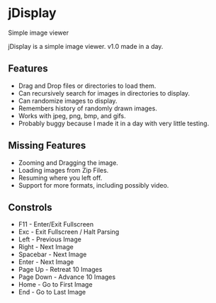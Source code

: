 # jDisplay
Simple image viewer

jDisplay is a simple image viewer.
v1.0 made in a day.

## Features
* Drag and Drop files or directories to load them.
* Can recursively search for images in directories to display.
* Can randomize images to display.
* Remembers history of randomly drawn images.
* Works with jpeg, png, bmp, and gifs.
* Probably buggy because I made it in a day with very little testing.

## Missing Features
* Zooming and Dragging the image.
* Loading images from Zip Files.
* Resuming where you left off.
* Support for more formats, including possibly video.

## Constrols
* F11       - Enter/Exit Fullscreen
* Exc       - Exit Fullscreen / Halt Parsing
* Left      - Previous Image
* Right     - Next Image
* Spacebar  - Next Image
* Enter     - Next Image
* Page Up   - Retreat 10 Images
* Page Down - Advance 10 Images
* Home      - Go to First Image
* End       - Go to Last Image

